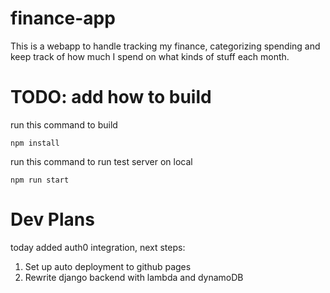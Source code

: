 # finance-app

This is a webapp to handle tracking my finance, categorizing spending and keep track of how much I spend on what kinds of stuff each month.

# TODO: add how to build

run this command to build

    npm install

run this command to run test server on local

    npm run start

# Dev Plans

today added auth0 integration, next steps:
1. Set up auto deployment to github pages
2. Rewrite django backend with lambda and dynamoDB
